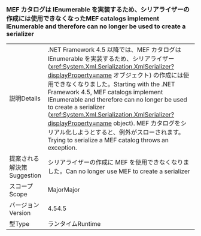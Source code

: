 ### <a name="mef-catalogs-implement-ienumerable-and-therefore-can-no-longer-be-used-to-create-a-serializer"></a><span data-ttu-id="f5285-101">MEF カタログは IEnumerable を実装するため、シリアライザーの作成には使用できなくなった</span><span class="sxs-lookup"><span data-stu-id="f5285-101">MEF catalogs implement IEnumerable and therefore can no longer be used to create a serializer</span></span>

|   |   |
|---|---|
|<span data-ttu-id="f5285-102">説明</span><span class="sxs-lookup"><span data-stu-id="f5285-102">Details</span></span>|<span data-ttu-id="f5285-103">.NET Framework 4.5 以降では、MEF カタログは IEnumerable を実装するため、シリアライザー (<xref:System.Xml.Serialization.XmlSerializer?displayProperty=name> オブジェクト) の作成には使用できなくなりました。</span><span class="sxs-lookup"><span data-stu-id="f5285-103">Starting with the .NET Framework 4.5, MEF catalogs implement IEnumerable and therefore can no longer be used to create a serializer (<xref:System.Xml.Serialization.XmlSerializer?displayProperty=name> object).</span></span> <span data-ttu-id="f5285-104">MEF カタログをシリアル化しようとすると、例外がスローされます。</span><span class="sxs-lookup"><span data-stu-id="f5285-104">Trying to serialize a MEF catalog throws an exception.</span></span>|
|<span data-ttu-id="f5285-105">提案される解決策</span><span class="sxs-lookup"><span data-stu-id="f5285-105">Suggestion</span></span>|<span data-ttu-id="f5285-106">シリアライザーの作成に MEF を使用できなくなりました。</span><span class="sxs-lookup"><span data-stu-id="f5285-106">Can no longer use MEF to create a serializer</span></span>|
|<span data-ttu-id="f5285-107">スコープ</span><span class="sxs-lookup"><span data-stu-id="f5285-107">Scope</span></span>|<span data-ttu-id="f5285-108">Major</span><span class="sxs-lookup"><span data-stu-id="f5285-108">Major</span></span>|
|<span data-ttu-id="f5285-109">バージョン</span><span class="sxs-lookup"><span data-stu-id="f5285-109">Version</span></span>|<span data-ttu-id="f5285-110">4.5</span><span class="sxs-lookup"><span data-stu-id="f5285-110">4.5</span></span>|
|<span data-ttu-id="f5285-111">型</span><span class="sxs-lookup"><span data-stu-id="f5285-111">Type</span></span>|<span data-ttu-id="f5285-112">ランタイム</span><span class="sxs-lookup"><span data-stu-id="f5285-112">Runtime</span></span>|

